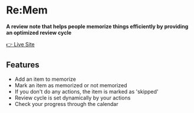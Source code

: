 # Re:Mem

**A review note that helps people memorize things efficiently by providing an optimized review cycle**

[👉 Live Site](https://daily-journey.github.io/remem/)

## Features

- Add an item to memorize
- Mark an item as memorized or not memorized
- If you don't do any actions, the item is marked as 'skipped'
- Review cycle is set dynamically by your actions
- Check your progress through the calendar
